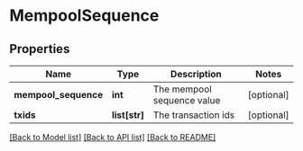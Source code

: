 # MempoolSequence

## Properties
Name | Type | Description | Notes
------------ | ------------- | ------------- | -------------
**mempool_sequence** | **int** | The mempool sequence value | [optional] 
**txids** | **list[str]** | The transaction ids | [optional] 

[[Back to Model list]](../README.md#documentation-for-models) [[Back to API list]](../README.md#documentation-for-api-endpoints) [[Back to README]](../README.md)

